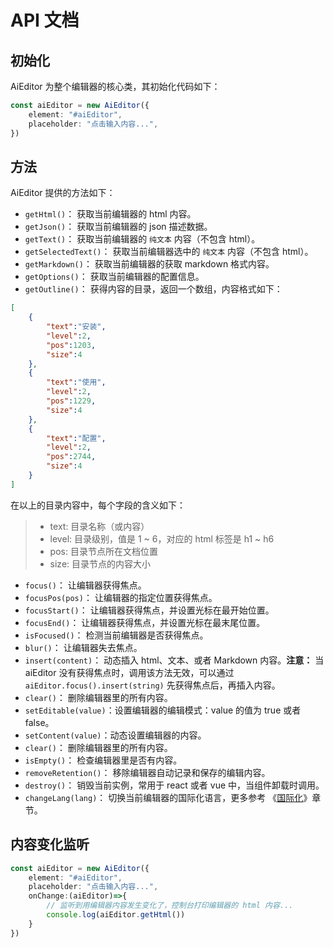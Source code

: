 # API 文档

## 初始化

AiEditor 为整个编辑器的核心类，其初始化代码如下：

```typescript
const aiEditor = new AiEditor({
    element: "#aiEditor",
    placeholder: "点击输入内容...",
})
```

## 方法

AiEditor 提供的方法如下：

- `getHtml()`： 获取当前编辑器的 html 内容。
- `getJson()`： 获取当前编辑器的 json 描述数据。
- `getText()`： 获取当前编辑器的 `纯文本` 内容（不包含 html）。
- `getSelectedText()`： 获取当前编辑器选中的 `纯文本` 内容（不包含 html）。
- `getMarkdown()`： 获取当前编辑器的获取 markdown 格式内容。
- `getOptions()`： 获取当前编辑器的配置信息。
- `getOutline()`： 获得内容的目录，返回一个数组，内容格式如下：

```json
[
    {
        "text":"安装",
        "level":2,
        "pos":1203,
        "size":4
    },
    {
        "text":"使用",
        "level":2,
        "pos":1229,
        "size":4
    },
    {
        "text":"配置",
        "level":2,
        "pos":2744,
        "size":4
    }
]
```
在以上的目录内容中，每个字段的含义如下：
> - text: 目录名称（或内容）
> - level: 目录级别，值是 1 ~ 6，对应的 html 标签是 h1 ~ h6 
> - pos: 目录节点所在文档位置
> - size: 目录节点的内容大小

- `focus()`： 让编辑器获得焦点。
- `focusPos(pos)`： 让编辑器的指定位置获得焦点。
- `focusStart()`： 让编辑器获得焦点，并设置光标在最开始位置。
- `focusEnd()`： 让编辑器获得焦点，并设置光标在最末尾位置。
- `isFocused()`： 检测当前编辑器是否获得焦点。
- `blur()`： 让编辑器失去焦点。
- `insert(content)`： 动态插入 html、文本、或者 Markdown 内容。**注意：** 当 aiEditor 没有获得焦点时，调用该方法无效，可以通过 `aiEditor.focus().insert(string)` 先获得焦点后，再插入内容。
- `clear()`： 删除编辑器里的所有内容。
- `setEditable(value)`：设置编辑器的编辑模式：value 的值为 true 或者 false。
- `setContent(value)`：动态设置编辑器的内容。
- `clear()`： 删除编辑器里的所有内容。
- `isEmpty()`： 检查编辑器里是否有内容。
- `removeRetention()`： 移除编辑器自动记录和保存的编辑内容。
- `destroy()`： 销毁当前实例，常用于 react 或者 vue 中，当组件卸载时调用。
- `changeLang(lang)`： 切换当前编辑器的国际化语言，更多参考 《[国际化](../config/i18n.md)》章节。


## 内容变化监听

```typescript
const aiEditor = new AiEditor({
    element: "#aiEditor",
    placeholder: "点击输入内容...",
    onChange:(aiEditor)=>{
        // 监听到用编辑器内容发生变化了，控制台打印编辑器的 html 内容...
        console.log(aiEditor.getHtml())
    }
})
```